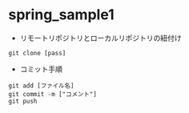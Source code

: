 # spring_sample1

* リモートリポジトリとローカルリポジトリの紐付け

```
git clone [pass]
```

* コミット手順
```
git add [ファイル名]
git commit -m ["コメント"]
git push
```
